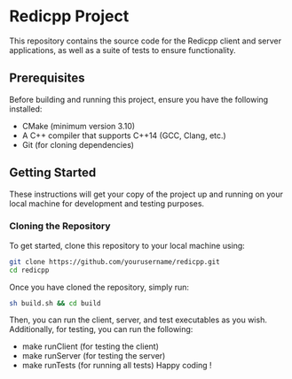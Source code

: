 # Redicpp Project

This repository contains the source code for the Redicpp client and server applications, as well as a suite of tests to ensure functionality.

## Prerequisites

Before building and running this project, ensure you have the following installed:

- CMake (minimum version 3.10)
- A C++ compiler that supports C++14 (GCC, Clang, etc.)
- Git (for cloning dependencies)

## Getting Started

These instructions will get your copy of the project up and running on your local machine for development and testing purposes.

### Cloning the Repository

To get started, clone this repository to your local machine using:

```bash
git clone https://github.com/yourusername/redicpp.git
cd redicpp

```
Once you have cloned the repository, simply run:
```bash
sh build.sh && cd build
```
Then, you can run the client, server, and test executables as you wish. Additionally, for testing, you can run the following:
- make runClient (for testing the client)
- make runServer (for testing the server)
- make runTests (for running all tests)
Happy coding !